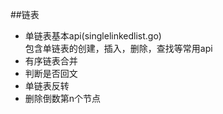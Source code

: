 ##链表
* 单链表基本api(singlelinkedlist.go)  
包含单链表的创建，插入，删除，查找等常用api
* 有序链表合并
* 判断是否回文
* 单链表反转
* 删除倒数第n个节点



